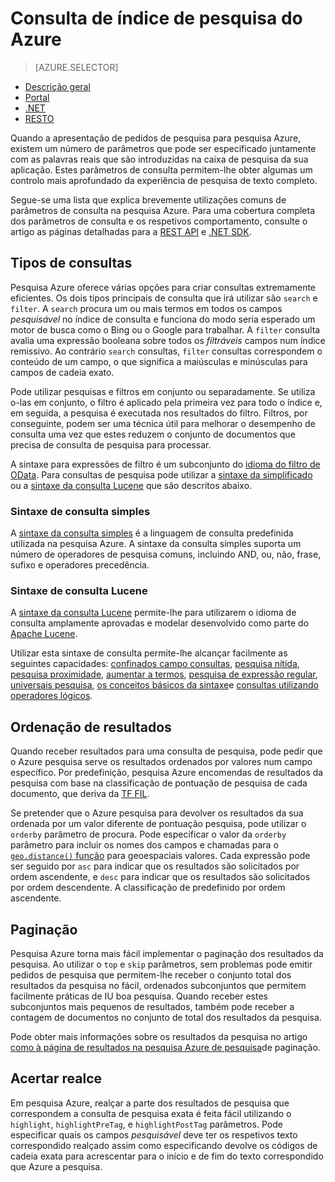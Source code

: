 <properties
    pageTitle="Índice de pesquisa Azure de consulta | Microsoft Azure | Serviço de pesquisa alojado na nuvem"
    description="Criar uma consulta de pesquisa na pesquisa Azure e utilizar parâmetros de pesquisa para filtrar e ordenar resultados de pesquisa."
    services="search"
    manager="jhubbard"
    documentationCenter=""
    authors="ashmaka"
/>

<tags
    ms.service="search"
    ms.devlang="na"
    ms.workload="search"
    ms.topic="get-started-article"
    ms.tgt_pltfrm="na"
    ms.date="08/29/2016"
    ms.author="ashmaka"/>

# <a name="query-your-azure-search-index"></a>Consulta de índice de pesquisa do Azure
> [AZURE.SELECTOR]
- [Descrição geral](search-query-overview.md)
- [Portal](search-explorer.md)
- [.NET](search-query-dotnet.md)
- [RESTO](search-query-rest-api.md)

Quando a apresentação de pedidos de pesquisa para pesquisa Azure, existem um número de parâmetros que pode ser especificado juntamente com as palavras reais que são introduzidas na caixa de pesquisa da sua aplicação. Estes parâmetros de consulta permitem-lhe obter algumas um controlo mais aprofundado da experiência de pesquisa de texto completo.

Segue-se uma lista que explica brevemente utilizações comuns de parâmetros de consulta na pesquisa Azure. Para uma cobertura completa dos parâmetros de consulta e os respetivos comportamento, consulte o artigo as páginas detalhadas para a [REST API](https://msdn.microsoft.com/library/azure/dn798927.aspx) e [.NET SDK](https://msdn.microsoft.com/library/azure/microsoft.azure.search.models.searchparameters_properties.aspx).

## <a name="types-of-queries"></a>Tipos de consultas

Pesquisa Azure oferece várias opções para criar consultas extremamente eficientes. Os dois tipos principais de consulta que irá utilizar são `search` e `filter`. A `search` procura um ou mais termos em todos os campos _pesquisável_ no índice de consulta e funciona do modo seria esperado um motor de busca como o Bing ou o Google para trabalhar. A `filter` consulta avalia uma expressão booleana sobre todos os _filtráveis_ campos num índice remissivo. Ao contrário `search` consultas, `filter` consultas correspondem o conteúdo de um campo, o que significa a maiúsculas e minúsculas para campos de cadeia exato.

Pode utilizar pesquisas e filtros em conjunto ou separadamente. Se utiliza o-las em conjunto, o filtro é aplicado pela primeira vez para todo o índice e, em seguida, a pesquisa é executada nos resultados do filtro. Filtros, por conseguinte, podem ser uma técnica útil para melhorar o desempenho de consulta uma vez que estes reduzem o conjunto de documentos que precisa de consulta de pesquisa para processar.

A sintaxe para expressões de filtro é um subconjunto do [idioma do filtro de OData](https://msdn.microsoft.com/library/azure/dn798921.aspx). Para consultas de pesquisa pode utilizar a [sintaxe da simplificado](https://msdn.microsoft.com/library/azure/dn798920.aspx) ou a [sintaxe da consulta Lucene](https://msdn.microsoft.com/library/azure/mt589323.aspx) que são descritos abaixo.

### <a name="simple-query-syntax"></a>Sintaxe de consulta simples
A [sintaxe da consulta simples](https://msdn.microsoft.com/library/azure/dn798920.aspx) é a linguagem de consulta predefinida utilizada na pesquisa Azure. A sintaxe da consulta simples suporta um número de operadores de pesquisa comuns, incluindo AND, ou, não, frase, sufixo e operadores precedência.

### <a name="lucene-query-syntax"></a>Sintaxe de consulta Lucene
A [sintaxe da consulta Lucene](https://msdn.microsoft.com/library/azure/mt589323.aspx) permite-lhe para utilizarem o idioma de consulta amplamente aprovadas e modelar desenvolvido como parte do [Apache Lucene](https://lucene.apache.org/core/4_10_2/queryparser/org/apache/lucene/queryparser/classic/package-summary.html).

Utilizar esta sintaxe de consulta permite-lhe alcançar facilmente as seguintes capacidades: [confinados campo consultas](https://msdn.microsoft.com/library/azure/mt589323.aspx#bkmk_fields), [pesquisa nítida](https://msdn.microsoft.com/library/azure/mt589323.aspx#bkmk_fuzzy), [pesquisa proximidade](https://msdn.microsoft.com/library/azure/mt589323.aspx#bkmk_proximity), [aumentar a termos](https://msdn.microsoft.com/library/azure/mt589323.aspx#bkmk_termboost), [pesquisa de expressão regular](https://msdn.microsoft.com/library/azure/mt589323.aspx#bkmk_regex), [universais pesquisa](https://msdn.microsoft.com/library/azure/mt589323.aspx#bkmk_wildcard), [os conceitos básicos da sintaxe](https://msdn.microsoft.com/library/azure/mt589323.aspx#bkmk_syntax)e [consultas utilizando operadores lógicos](https://msdn.microsoft.com/library/azure/mt589323.aspx#bkmk_boolean).



## <a name="ordering-results"></a>Ordenação de resultados
Quando receber resultados para uma consulta de pesquisa, pode pedir que o Azure pesquisa serve os resultados ordenados por valores num campo específico. Por predefinição, pesquisa Azure encomendas de resultados da pesquisa com base na classificação de pontuação de pesquisa de cada documento, que deriva da [TF FIL](https://en.wikipedia.org/wiki/Tf%E2%80%93idf).

Se pretender que o Azure pesquisa para devolver os resultados da sua ordenada por um valor diferente de pontuação pesquisa, pode utilizar o `orderby` parâmetro de procura. Pode especificar o valor da `orderby` parâmetro para incluir os nomes dos campos e chamadas para o [ `geo.distance()` função](https://msdn.microsoft.com/library/azure/dn798921.aspx) para geoespaciais valores. Cada expressão pode ser seguido por `asc` para indicar que os resultados são solicitados por ordem ascendente, e `desc` para indicar que os resultados são solicitados por ordem descendente. A classificação de predefinido por ordem ascendente.

## <a name="paging"></a>Paginação
Pesquisa Azure torna mais fácil implementar o paginação dos resultados da pesquisa. Ao utilizar o `top` e `skip` parâmetros, sem problemas pode emitir pedidos de pesquisa que permitem-lhe receber o conjunto total dos resultados da pesquisa no fácil, ordenados subconjuntos que permitem facilmente práticas de IU boa pesquisa. Quando receber estes subconjuntos mais pequenos de resultados, também pode receber a contagem de documentos no conjunto de total dos resultados da pesquisa.

Pode obter mais informações sobre os resultados da pesquisa no artigo [como à página de resultados na pesquisa Azure de pesquisa](search-pagination-page-layout.md)de paginação.


## <a name="hit-highlighting"></a>Acertar realce
Em pesquisa Azure, realçar a parte dos resultados de pesquisa que correspondem a consulta de pesquisa exata é feita fácil utilizando o `highlight`, `highlightPreTag`, e `highlightPostTag` parâmetros. Pode especificar quais os campos _pesquisável_ deve ter os respetivos texto correspondido realçado assim como especificando devolve os códigos de cadeia exata para acrescentar para o início e de fim do texto correspondido que Azure a pesquisa.
